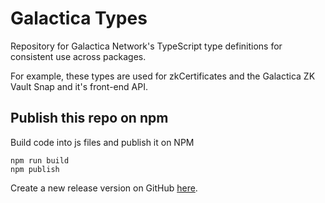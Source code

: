# Galactica Types

Repository for Galactica Network's TypeScript type definitions for consistent use across packages.

For example, these types are used for zkCertificates and the Galactica ZK Vault Snap and it's front-end API.

## Publish this repo on npm

Build code into js files and publish it on NPM

```shell
npm run build
npm publish
```

Create a new release version on GitHub [here](https://github.com/Galactica-corp/galactica-types/releases/new).
